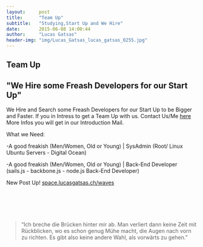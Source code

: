 ```yaml
---
layout:     post
title:      "Team Up"
subtitle:   "Studying,Start Up and We Hire"
date:       2015-06-08 14:00:44
author:     "Lucas Gatsas"
header-img: "img/Lucas_Gatsas_lucas_gatsas_0255.jpg"
---
```

<h2 class="section-heading">Team Up</h2>
<h2 class="section-heading">"We Hire some Freash Developers for our Start Up"</h2>


We Hire and Search some Freash Developers for our Start Up to be Bigger and Faster. If you in Intress to get a Team Up with us. Contact Us/Me
<a href="mailto:lucasgatsas@gmail.com">here</a> More Infos you will get in our Introduction Mail. 

What we Need:

-A good freakish (Men/Women, Old or Young) | SysAdmin (Root/ Linux Ubuntu Servers - Digital Ocean)

-A good freakish (Men/Women, Old or Young) | Back-End Developer (sails.js - backbone.js - node.js Back-End Developer)





New Post Up!
<a href="http://space.lucasgatsas.ch/waves">space.lucasgatsas.ch/waves</a>

<br><br>


<br>
<blockquote>
“Ich breche die Brücken hinter mir ab. Man verliert dann keine Zeit mit Rückblicken, wo es schon genug Mühe macht, die Augen nach vorn zu richten. Es gibt also keine andere Wahl, als vorwärts zu gehen.” 
</blockquote>

